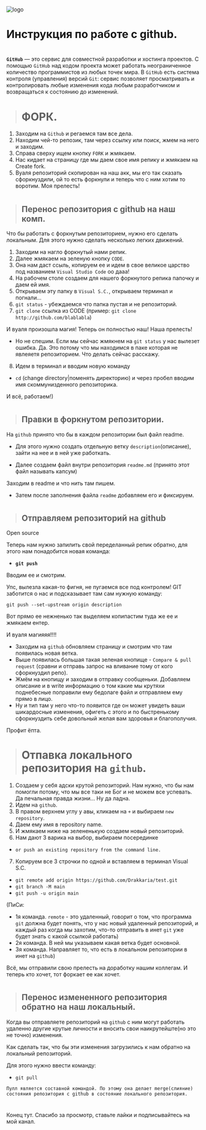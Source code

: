 ![logo](gitlog1.png)

# Инструкция по работе с github.
#
#
#
**`GitHub`** — это сервис для совместной разработки и хостинга проектов. C помощью `GitHub` над кодом проекта может работать неограниченное количество программистов из любых точек мира. В `GitHub` есть система контроля (управления) версий `Git`: сервис позволяет просматривать и контролировать любые изменения кода любым разработчиком и возвращаться к состоянию до изменений.
#
>#  ФОРК.
1. Заходим на `Github` и регаемся там все дела.
2. Находим чей-то репозик, там через ссылку или поиск, жмем на него и заходим.
3. Справа сверху ищем кнопку `FORK` и жмякаем.
4. Нас кидает на страницу где мы даем свое имя репику и жмякаем на Create fork.
5. Вуаля репозиторий скопирован на наш акк, мы его так сказать сфоркнуздили, ой то есть форкнули и теперь что с ним хотим то воротим. Моя прелесть!
#
>## Перенос репозитория с github на наш комп.
Что бы работать с форкнутым репозиторием, нужно его сделать локальным. Для этого нужно сделать несколько легких движений.
1. Заходим на нагло форкнутый нами репик.
2. Далее жмякаем на зеленую кнопку `CODE`.
3. Она нам даст ссыль, копируем ее и идем в свое великое царство под названием `Visual Studio Code` оо дааа!
4. На рабочем столе создаем для нашего форкнутого репика папочку и даем ей имя.
5. Открываем эту папку в `Visual S.C.`, открываем терминал и погнали…
6.  `git status` - убеждаемся что папка пустая и не репозиторий.
7. `git clone` ссылка из CODE (пример: `git clone http://github.com/blablabla`)

И вуаля произошла магия! Теперь он полностью наш! Наша прелесть!

- Но не спешим. Если мы сейчас жмякнем на `git status` у нас вылезет ошибка. Да. Это потому что мы находимся в паке которая не явлеяетя репозиторием. Что делать сейчас расскажу.
8. Идем в терминал и вводим новую команду
- `cd` (change directory|поменять директорию) и через пробел вводим имя скоммунизденного репозиторика.

И всё, работаем!) 
#

>## Правки в форкнутом репозитории.

На `github` принято что бы в каждом репозитории был файл readme.

- Для этого нужно создать отдельную ветку `description`(описание), зайти на нее и в ней уже работкать.

- Далее создаем файл внутри репозитория `readme.md` (принято этот файл называть капсум)

Заходим в readme и что нить там пишем.

- Затем после заполнения файла `readme` добавляем его и фиксируем.
#

>## Отправляем репозиторий на **github**

Open source

Теперь нам нужно запилить свой переделанный репик обратно, для этого нам понадобится новая команда:
-  **`git push`** 

Вводим ее и смотрим.

Упс, вылезла какая-то фигня, не пугаемся все под контролем!
GIT заботится о нас и подсказывает там сам нужную команду:
```
git push --set-upstream origin description
```

Вот прямо ее нежненько так выделяем копипастим туда же ее и жмякаем ентер.

И вуаля магияяя!!!!

- Заходим на `github` обновляем страницу и смотрим что там появилась новая ветка.
- Выше появилась большая такая зеленая кнопище - `Compare & pull request`
(сравни и отправь запрос на вливание тому от кого сфоркнуздил репо).
- Жмём на кнопищу и заходим в отправку сообщеньки.
Добавляем описание и в write информацию о том какие мы крутяхи поднебесные поправили ему бедолаге файл и отправляем ему прямо в лицо.
- Ну и тип там у него что-то появится где он может увидеть ваши шикардосные изменения, офигеть с этого и по быстренькому сфоркнуздить себе довольный желая вам здоровья и благополучия. 

Профит ёпта.
#
#
#
># Отпавка локального репозитория на `github`.

1. Создаем у себя адски крутой репозиторий.
Нам нужно, что бы нам помогли потому, что мы все таки не Бог и не можем все успевать. Да печальная правда жизни... Ну да ладна.
2. Идем на  `github`.
3. В правом верхнем углу у авы, кликаем на `+` и выбираем `new repository`.
4. Даем ему имя в repository name.
5. И жмякаем ниже на зелененькую создаем новый репозиторий.
6. Нам дают 3 варика на выбор, выбираем посерединке 
- `or push an existing repository from the command line.`
7. Копируем все 3 строчки по одной и вставляем в терминал Visual S.C.
 - `git remote add origin https://github.com/Drakkaria/test.git`
 - `git branch -M main`
 - `git push -u origin main`

 (ПиСи: 
 - 1я команда. `remote` - это удаленный, говорит о том, что программа `git` должна будет понять, что у нас новый удаленный репозиторий, и каждый раз когда мы захотим, что-то отправить в инет `git` уже будет знать с какой ссылкой работать)
- 2я команда. В ней мы указываем какая ветка будет основной.
- 3я команда. Направляет то, что есть в локальном репозитории в инет на  `github`)

Всё, мы отправили свою прелесть на доработку нашим коллегам. И теперь кто хочет, тот форкает ее как хочет.


#
>## Перенос измененного репозитория обратно на наш локальный.
Когда вы отправляете репозиторий на `github` с ним могут работать удаленно другие крутые личности и вносить свои наикрутейште(но это не точно) изменения. 

Как сделать так, что бы эти изменения загрузились к нам обратно на локальный репозиторий.

Для этого нужно ввести команду:
- `git pull`

```
Пулл является составной командой. По этому она делает merge(слияние) состояния репозитория с github в состояние локального репозитория.
```
#
Конец тут. Спасибо за просмотр, ставьте лайки и подписывайтесь на мой канал.
#









 











